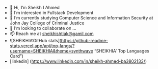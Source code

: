 * 👋 Hi, I’m Sheikh I Ahmed
* 👀 I’m interested in Fullstack Development
* 🌱 I’m currently studying Computer Science and Information Security at John Jay College of Criminal Justice
* 💞️ I’m looking to collaborate on ...
* 📫 Reach me at sheikhishtiak@gamil.com
* ![SHEIKHIA’GitHub stats](https://github-readme-stats.vercel.app/api/top-langs/?username=SHEIKHIA&theme=synthwave “SHEIKHIA’ Top Languages Card”)
* [linkedin] (https://www.linkedin.com/in/sheikh-ahmed-ba3802133/)


